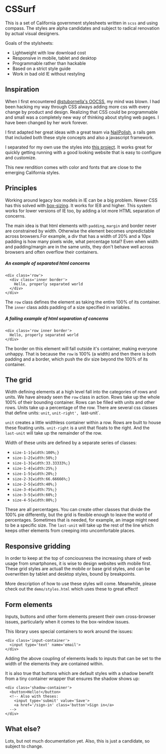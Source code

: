 # CSSurf

This is a set of California government stylesheets written in `scss`
and using compass. The styles are alpha candidates and subject to
radical renovation by actual visual designers.

Goals of the stylsheets:

* Lightweight with low download cost
* Responsive in mobile, tablet and desktop
* Programmable rather than hackable
* Based on a strict style guide
* Work in bad old IE without restyling

## Inspiration

When I first encountered [@stubornella's OOCSS](https://github.com/stubbornella/oocss/wiki),
my mind was blown. I had been hacking my way through CSS always adding
more css with every change by product and design. Realizing that CSS
could be programmable and small was a completely new way of thinking about
styling web pages. I have been changed by her work forever.

I first adapted her great ideas with a great team via [NailPolish](https://github.com/socialchorus/nail_polish/tree/master/app/assets/stylesheets/nail_polish), a rails gem
that included both these style concepts and also a javascript framework.

I separated for my own use the styles into [this project](ttps://github.com/baccigalupi/shipd_style).
It works great for quickly getting running with a good looking website
that is easy to configure and customize.

This new rendition comes with color and fonts that are close to the
emerging California styles.

## Principles

Working around legacy box models in IE can be a big problem. Newer CSS
has this solved with [box-sizing](https://developer.mozilla.org/en-US/docs/Web/CSS/box-sizing?v=control).
It works for IE8 and higher. This system works for lower versions of IE
too, by adding a lot more HTML separation of concerns.

The main idea is that html elements with `padding`, `margin` and border never
are constrained by width. Otherwise the element becomes unpredictable
across browsers.For example, a div that has a width of 20% and a 10px padding is how
many pixels wide, what percentage total? Even when width and padding/margin
are in the same units, they don't behave well across browsers and often
overflow their containers.

##### An example of separated html concerns

    <div class='row'>
      <div class='inner border'>
        Hello, properly separated world
      </div>
    </div>

The `row` class defines the element as taking the entire 100% of its
container. The `inner` class adds padding of a size specified in
variables.

##### A failing example of html separation of concerns

    <div class='row inner border'>
      Hello, properly separated world
    </div>

The border on this element will fall outside it's container, making
everyone unhappy. That is because the `row` is 100% (a width) and then
there is both padding and a border, which push the div size beyond the
100% of its container.

## The grid

Width defining elements at a high level fall into the categories of rows
and units. We have already seen the `row` class in action. Rows take up
the whole 100% of their bounding container. Rows can be filled with
units and other rows. Units take up a percentage of the row. There are
several css classes that define units: `unit`, `unit-right',
`last-unit`.

`unit` creates a little widthless container within a row. Rows are built
to house these floating units. `unit-right` is a unit that floats to the
right. And the `last-unit` will take up the remainder of the row.

Width of these units are defined by a separate series of classes:

* `size-1-1{width:100%;}`
* `size-1-2{width:50%;}`
* `size-1-3{width:33.33333%;}`
* `size-1-4{width:25%;}`
* `size-1-5{width:20%;}`
* `size-2-3{width:66.66666%;}`
* `size-2-5{width:40%;}`
* `size-3-4{width:75%;}`
* `size-3-5{width:60%;}`
* `size-4-5{width:80%;}`

These are all percentages. You can create other classes that divide the
100% pie differently, but the grid is flexible enough to leave the world
of percentages. Sometimes that is needed, for example, an image might
need to be a specific size. The `last-unit` will take up the rest of the
line which keeps other elements from creeping into uncomfortable places.

## Responsive gridding

In order to keep at the top of conciousness the increasing share of web
usage from smartphones, it is wise to design websites with mobile first.
These grid styles are actuall the mobile or base grid styles, and can be
overwritten by tablet and desktop styles, bound by breakpoints.

More description of how to use these styles will come. Meanwhile, please
check out the `demo/styles.html` which uses these to great effect!

## Form elements

Inputs, buttons and other form elements present their own cross-browser
issues, particularly when it comes to the box-window issues.

This library uses special containers to work around the issues:

    <div class='input-container'>
      <input type='text' name='email'>
    </div>

Adding the above coupling of elements leads to inputs that can be set to
the width of the elements they are contained within.

It is also true that buttons which are default styles with a shadow
benefit from a tiny container wrapper that ensures the shadow shows up:

    <div class='shadow-container'>
      <button>Hello!</button>
      <!-- Also with theses:
        <input type='submit' value='Save'>
        <a href='/sign-in' class='button'>Sign in</a>
      -->
    </div>

## What else?

Lots, but not much documentation yet. Also, this is just a candidate, so
subject to change.

